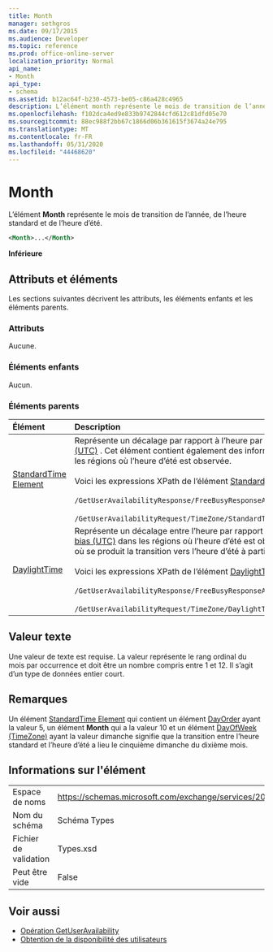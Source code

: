 ```yaml
---
title: Month
manager: sethgros
ms.date: 09/17/2015
ms.audience: Developer
ms.topic: reference
ms.prod: office-online-server
localization_priority: Normal
api_name:
- Month
api_type:
- schema
ms.assetid: b12ac64f-b230-4573-be05-c86a428c4965
description: L’élément month représente le mois de transition de l’année, de l’heure standard et de l’heure d’été.
ms.openlocfilehash: f102dca4ed9e833b9742844cfd612c81dfd05e70
ms.sourcegitcommit: 88ec988f2bb67c1866d06b361615f3674a24e795
ms.translationtype: MT
ms.contentlocale: fr-FR
ms.lasthandoff: 05/31/2020
ms.locfileid: "44468620"
---
```

# <a name="month"></a>Month

L’élément **Month** représente le mois de transition de l’année, de l’heure standard et de l’heure d’été. 
  
```xml
<Month>...</Month>
```

 **Inférieure**
## <a name="attributes-and-elements"></a>Attributs et éléments

Les sections suivantes décrivent les attributs, les éléments enfants et les éléments parents.
  
### <a name="attributes"></a>Attributs

Aucune.
  
### <a name="child-elements"></a>Éléments enfants

Aucun.
  
### <a name="parent-elements"></a>Éléments parents

|**Élément**|**Description**|
|:-----|:-----|
|[StandardTime Element](standardtime.md) <br/> | Représente un décalage par rapport à l’heure par rapport au temps universel coordonné (UTC) représenté par l’élément [bias (UTC)](bias-utc.md) . Cet élément contient également des informations sur la transition vers l’heure standard à partir de l’heure d’été dans les régions où l’heure d’été est observée. <br/> <br/>  Voici les expressions XPath de l’élément [StandardTime Element](standardtime.md) : <br/> <br/>  `/GetUserAvailabilityResponse/FreeBusyResponseArray/FreeBusyResponse/FreeBusyView/WorkingHours/TimeZone/StandardTime` <br/><br/>  `/GetUserAvailabilityRequest/TimeZone/StandardTime` <br/> |
|[DaylightTime](daylighttime.md) <br/> | Représente un décalage entre l’heure par rapport au temps universel coordonné et l’heure UTC représentée par l’élément [bias (UTC)](bias-utc.md) dans les régions où l’heure d’été est observée. Cet élément contient également des informations sur le moment où se produit la transition vers l’heure d’été à partir de l’heure standard.  <br/><br/>  Voici les expressions XPath de l’élément [DaylightTime](daylighttime.md) :  <br/> <br/> `/GetUserAvailabilityResponse/FreeBusyResponseArray/FreeBusyResponse/FreeBusyView/WorkingHours/TimeZone/DaylightTime` <br/><br/>  `/GetUserAvailabilityRequest/TimeZone/DaylightTime` <br/> |
   
## <a name="text-value"></a>Valeur texte

Une valeur de texte est requise. La valeur représente le rang ordinal du mois par occurrence et doit être un nombre compris entre 1 et 12. Il s’agit d’un type de données entier court.
  
## <a name="remarks"></a>Remarques

Un élément [StandardTime Element](standardtime.md) qui contient un élément [DayOrder](dayorder.md) ayant la valeur 5, un élément **Month** qui a la valeur 10 et un élément [DayOfWeek (TimeZone)](dayofweek-timezone.md) ayant la valeur dimanche signifie que la transition entre l’heure standard et l’heure d’été a lieu le cinquième dimanche du dixième mois. 
  
## <a name="element-information"></a>Informations sur l'élément

|||
|:-----|:-----|
|Espace de noms  <br/> |https://schemas.microsoft.com/exchange/services/2006/types  <br/> |
|Nom du schéma  <br/> |Schéma Types  <br/> |
|Fichier de validation  <br/> |Types.xsd  <br/> |
|Peut être vide  <br/> |False  <br/> |
   
## <a name="see-also"></a>Voir aussi

- [Opération GetUserAvailability](getuseravailability-operation.md)
- [Obtention de la disponibilité des utilisateurs](https://msdn.microsoft.com/library/d4133fcb-9b0f-4e6b-aadf-a389da83516a%28Office.15%29.aspx)

